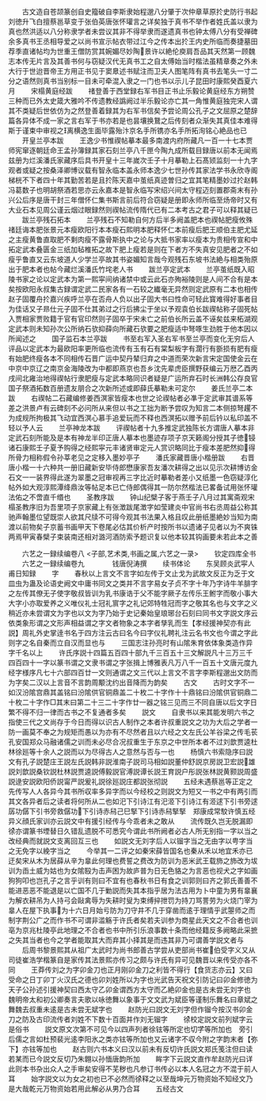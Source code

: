 <!-- { "loadSidebar": true } -->
　　古文造自苍颉篆创自史籀破自李斯隶始程邈八分肇于次仲章草原扵史防行书起刘徳升飞白擅蔡邕草变于张伯英唐张怀瓘言之详矣独于真书不举作者姓氏盖以隶为真也然洪适以八分称隶学者未尝议其非不得举隶而遂遗真书也钟太傅八分有受禅碑余多真书王丞相导爱之以尚书宣示帖衣带过江今之传本出扵王内史所临而奏捷墓田荐季直诸帖均为世重王僧防赏其婉媚尽妙陶景许以絶伦庾肩吾品其天然第一顾魏志本传无片言及其善书何与窃疑汉代无真书工之自太傅始当时楷法虽精章奏之外未大行于世迨晋帝王方用正书见于窦臮述书赋注而卫夫人图笔阵有真书去笔头一寸二分之语然则真书当别标一目未可牵混入隶之一门也书以示儿子昆田时康熙癸酉夏六月
　　宋榻黄庭经跋
　　禇登善于西堂録右军书目正书止乐毅论黄庭经东方朔赞三种而已外太史箴大雅吟不传遗教经譌阙过半乐毅论亦亡其一角惟黄庭独完宋人谓其不类疑后世依仿为之然登善着録其为右军书信矣予尝论周公孔子之文屈原之楚辞篇各异体不成一家之言右军于书亦若是也昙壤换鵞之后传刻者众渐失其真佳本难得斯于谨束中审视之离横逸生面毕露殆汴京名手所镌亦名手所拓洵铭心絶品也已
　　开皇兰亭本跋
　　王逸少书惟禊帖摹本最多南渡内府所藏凡一百一十七本贾师宪窜逐朝廷命王孟孙簿録其家石刻兰亭八千匣今陶九成所载目録唐以前本无闻焉兹册为烂溪潘氏家藏序后具书开皇十三年嵗次壬子十月摹勒上石髙颎监刻一十九字观者或疑之按桑泽卿博议载有智永临本盖永师本逸少七世孙传其家法学书永欣寺阁梯桄不下者四十年其勤苦若是且扵陈天嘉中茧纸真迹曽归之宜其笔精墨妙过扵赵韩冯葛数子也明胡祭酒若思亦云永嘉本是智永临写宋绍兴间太守程迈刻置郡斋末有孙兴公后序是唐干封三年僧怀仁集书斯言前后符合窃疑是册即永师所临至炀帝时又有大业石本见周公谨云烟过眼録然则禊帖流传隋代已有二本考古之君子可以释其疑已
　　跋兰亭残石拓本
　　兰亭残石不知勒自何方后半多阙盖肥本也禊帖肥瘦攸殊禇廷诲本肥张景元本瘦欧阳行本本瘦石熙明本肥释怀仁本前瘦后肥王顺伯主肥尤延之主瘦黄鲁直取肥不剩肉瘦不露骨斯执中之论与大抵书家率以瘦本为贵相传宣和中拓定武本叠匮金三纸加毡椎拓之故下肥上瘦若是则在下者方不失真安见肥者之不如瘦乎鲁直又云东坡道人少学兰亭故其书姿媚知言哉今观残石东坡书法絶与相类殆原出于肥本者也帖今藏烂溪潘氏竹垞老人书
　　跋兰亭定武本
　　兰亭茧纸既入昭陵书家之论以定武本为第一熙寜间纳诸禁中或云此石亦殉裕陵则是人间不合有是本矣按欧阳永叔集古録谓定武二民家各有一石较之纎毫无异然则定武原有二本也相传赵子固覆舟扵嘉兴疾呼兰亭在否舟人负以出子固大书曰性命可轻此寳难得好事者目为佳话又子昻仕元子固不仕其弟过之行后拂尘于坐以予观袁伯长跋禊帖称子固死帖入贾相家贾败籍于官有官印然则子固卒于宋未亡之前伯长所云盖不诬矣兹来柘湖观定武本则未知孙次公所纳石欤抑薛向所藏石欤要之肥瘦适中弩啄生劲胜于他本因以所闻述之
　　国子监石本兰亭跋
　　书至右军入圣右军书至兰亭而变化无穷后人评品以定武本为最欧阳率更所临也流传有玉有石有棠梨板字有濶行有斵损有肥有瘦有始肥终瘦各本不同相传石晋广运中契丹辇归弃之中道而荣次新言宋定国使金云在中京中京辽之南京金海陵改为中都即燕京也吾乡沈先辈虎臣撰野获编云万厯乙酉丙戌间北雍治地得禊帖行隶肥瘦与定武本略同识者疑是广运所弃石时长洲韩公存良官国子祭酒拓数百册遗友朋合之次新所述或即薛氏摹勒未可定尔
　　姜氏兰亭二本跋
　　右禊帖二石藏编修姜西溟家皆瘦本也世之论禊帖者必凖于定武审其谱系等差之洪景卢有云碑刻不必问所从来但以书之工拙为断予尝叹为知言二本侧掠弩趯不为成规所拘极其飞动宜西溟心慕手追爱玩而不释也西溟拓以赠予前后钤以私印盖不轻以予人云
　　兰亭神龙本跋
　　评禊帖者十九多推定武独陈长方谓唐人摹本非定武石刻所能及是本有神龙半印正唐人摹本也墨迹存项子京天籁阁分授其子徳锓诸石康熙壬子夏予购得之经熙寜元丰诸贤审定元人赏识略同比于瘦本差肥然抑得所骨力相称假令孙莘老见之定移入墨妙亭子
　　潘氏家藏晋唐小楷册跋
　　右晋唐小楷一十六种共一册旧藏新安毕侍郎懋康家吾友潘次耕得之出以见示次耕博访金石文一一装界得此遂为翠墨之冠审视再三字比近时摹勒者差小又纸墨一色窃疑淳化帖外如大观淳熙潭绛鼎汝等帖足本已亡侍郎偶得其一防尔然楷法已畧备试用张怀瓘法佑之不啻直千缗也
　　圣教序跋
　　钟山纪檗子客于燕壬子八月过其寓斋观宋榻圣教序旧为吾里项子京家藏上有张澂跋尾澂字如莹建炎中官尚书右丞周益公称其驰声翰墨位望既崇人欲其尺牍不可得今观其书法果入格且叹此册纸墨絶妙当知为南渡以前物矣子京蓄书画甲天下卷尾必估其价析产时按所书以遗诸子见者以为不爽铢两焉甲寅春檗子束装南还相对潞河酒防索予题识复以他本较其钩画要未若此本之善

　　六艺之一録续编卷八
<子部,艺术类,书画之属,六艺之一录>
　　钦定四库全书
　　六艺之一録续编卷九　　　　钱唐倪涛撰
　　续书体论
　　东吴顾炎武寜人甫日知録
　　字
　　春秋以上言文不言字如左传于文止戈为武故文反正为乏于文皿虫为蛊及论语史阙文中庸书同文之类并不言字易女子贞不字十年乃字诗牛羊腓字之左传其僚无子使字敬叔皆训为乳书康诰于父不能字厥子左传乐王鲋字而敬小事大大字小亦取爱养之义唯仪礼士冠礼賔字之礼记郊特牲冠而字之敬其名也与文字之义稍近亦未尝谓文为字也以文为字乃始于史记秦始皇琅琊台石刻曰同书文字説文序云依类象形谓之文形声相益谓之字文者物象之本字者孳乳而生【孝经援神契亦有此説】周礼外史掌逹书名于四方注云古曰名今曰字仪礼聘礼注云名书文也今谓之字此则字之名自秦而立自汉而显也与
　　三国志注孙亮时有山隂朱育依体象类造作异字千名以上
　　许氏序説十四篇五百四十部九千三百五十三文解説凡十三万三千四百四十一字以篆书谓之文隶书谓之字张揖上博雅表凡万八千一百五十文唐元度九经字様序凡七十六部四百廿一文则通谓之文三代以上言文不言字李斯程邈出文防而为字矣二汉以上言音不言韵周颙沈约出音降而为韵矣
　　古文
　　古时文字不一如汉汾隂宫鼎其盖铭曰汾隂供官铜鼎盖二十枚二十字作十十鼎铭曰汾隂供官铜鼎二十枚二十字作□其末曰第二十三二十字作廿一器之铭三见而三不同自唐以后文字日繁不得不归一律而古书之不复通者多矣
　　説文
　　自隶书以来其能发明六书之指使三代之文尚存于今日而得以识古人制作之本者许叔重説文之功为大后之学者一防一画莫不奉之为规矩而愚以为亦有不尽然者且以六经之文左氏公羊谷梁之传毛苌孔安国郑众马融诸儒之训而未必尽合况叔重生于东京之中世所本者不过刘歆贾逵杜林徐廵等十余人之説而以为尽得古人之意然与否与一也
　　杨慎六书索隐序曰説文有孔子説楚庄王説左氏説韩非説淮南子説司马相如説董仲舒説京房説卫宏説雄説刘歆説桑钦説杜林説贾逵説傅毅説官溥説谭长説王育説户彤説张林説黄颢説周盛説逯安説欧阳侨説甯严説爰礼説徐廵説庄都説张彻説
　　五经未遇蔡邕等正定之先传写人人各异今其书所収率多异字而以今经校之则説文为短又一书之中有两引而其文各异者后之读者将何所从二也如汜下引诗江有汜洍下引诗江有洍逑下引书旁逑孱功僝下引书旁救僝功下引诗赤舄己巳掔下引诗赤舄掔掔　郑康成常駮许慎五经异义顔氏家训亦云説文中有援引经传与今乖者未之敢从
　　流传既久岂无脱漏即徐亦谓篆书堙替日久错乱遗脱不可悉究今谓此书所阙者必古人所无别指一字以当之改经典而就説文支离回互三也
　　如説文无刘字后人以镏字当之无由字以甹字当之无免字以絻字当之
　　今举其一二评之如秦宋薛皆国名也秦从禾以地宜禾亦已迂矣宋从木为居薛从辛为辠此何理也费誓之费改为防训为恶米武王载斾之斾改为坺训为臿土威为姑也为女隂殹为击声困为故庐普为日无色貉之为言恶也视犬之字如画狗狗叩也岂孔子之言乎训有则曰不宜有也春秋书日有食之训郭则曰齐之郭氏善善不能进恶恶不能退是以亡国不几于勦説而失其本指乎居为法古用为卜中童为男有辠襄为解衣耕吊为人持弓会敺禽辱为失耕时叟为束缚捽抴罚为持刀骂詈劳为火烧门宰为辠人在屋下执事为十六日月始亏防为刀守井不几于穿凿而逺于理情乎武曌师之而制字荆公广之而作书不可谓非滥觞于许氏者矣若夫训参为商星此天文之不合者也训亳为京兆杜陵亭此地理之不合者也书中所引乐浪事数十条而他经籍反多阙略此采摭之失其当者也今之学者能取其大而弃其小择其是而违其非乃可谓善学説文者与
　　后周书黎景熙其从祖广太武时为尚书郎善古学尝从吏部尚书崔伯受字义又从司徒崔浩学楷篆自是家传其法景熙亦传习之颇与许氏有异可见魏晋以来传受亦各不同
　　王莽传刘之为字卯金刀也正月刚卯金刀之利皆不得行【食货志亦云】又曰受命之日丁卯丁火汉氏之德也卯刘姓所以为字也光武告天祝文引防记曰卯金修徳为天子公孙述引援神契曰西太守乙卯金谓西方太守而乙絶卯金也是古未尝无刘字也　魏明帝太和初公卿奏言夫歌以咏徳舞以象事于文文武为斌臣等谨制乐舞名曰章斌之舞魏去叔重未逺是古未尝无斌字也
　　赵防光曰説文无刘字但作镏今按汉书卯金刀之防及古印流传者刘姓不下数十百面并作刘无镏字
　　徐校定説文前列斌字云是俗书
　　説文原文次第不可见今以四声列者徐铉等所定也切字等所加也　旁引后儒之言如杜预裴光逺李阳氷之类亦铉等所加也又云诸字不収今附之字韵末者【弥下】亦铉等加也
　　赵古则六书本义曰汉以前未有反切许氏説文郑氏笺注但曰读若某而已今説文反切乃朱翺以孙愐唐韵所加
　　眸字下云説文直作牟赵防光曰详此则本书杂出众人之手审矣安得不芜秽也凡参订书传必以本人名冠之方不混于前人耳
　　始字説文以为女之初也已不必然而徐释之以至哉坤元万物资始不知经文乃是大哉乾元万物资始若用此解必从男乃合耳
　　五经古文
